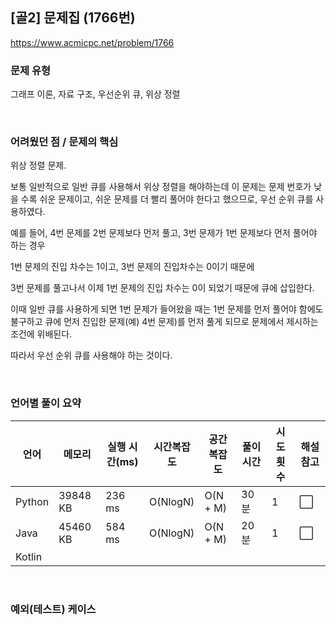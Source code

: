 ## [골2] 문제집 (1766번)

https://www.acmicpc.net/problem/1766

### 문제 유형

그래프 이론, 자료 구조, 우선순위 큐, 위상 정렬

<br>

### 어려웠던 점 / 문제의 핵심

위상 정렬 문제.

보통 일반적으로 일반 큐를 사용해서 위상 정렬을 해야하는데 이 문제는 문제 번호가 낮을 수록 쉬운 문제이고, 쉬운 문제를 더 빨리 풀어야 한다고 했으므로, 우선 순위 큐를 사용하였다.

예를 들어, 4번 문제를 2번 문제보다 먼저 풀고, 3번 문제가 1번 문제보다 먼저 풀어야 하는 경우

1번 문제의 진입 차수는 1이고, 3번 문제의 진입차수는 0이기 때문에

3번 문제를 풀고나서 이제 1번 문제의 진입 차수는 0이 되었기 때문에 큐에 삽입한다.

이때 일반 큐를 사용하게 되면 1번 문제가 들어왔을 때는 1번 문제를 먼저 풀어야 함에도 불구하고 큐에 먼저 진입한 문제(예) 4번 문제)를 먼저 풀게 되므로 문제에서 제시하는 조건에 위배된다.

따라서 우선 순위 큐를 사용해야 하는 것이다.

<br>

### 언어별 풀이 요약

| 언어   | 메모리   | 실행 시간(ms) | 시간복잡도 | 공간복잡도 | 풀이 시간 | 시도 횟수 | 해설 참고            |
| ------ | -------- | ------------- | ---------- | ---------- | --------- | --------- | -------------------- |
| Python | 39848 KB | 236 ms        | O(NlogN)   | O(N + M)   | 30분      | 1         | :white_large_square: |
| Java   | 45460 KB | 584 ms        | O(NlogN)   | O(N + M)   | 20분      | 1         | :white_large_square: |
| Kotlin |          |               |            |            |           |           |                      |

<br>

### 예외(테스트) 케이스

```
```


